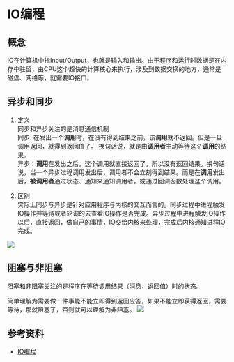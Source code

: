 # IO编程

## 概念
IO在计算机中指Input/Output，也就是输入和输出。由于程序和运行时数据是在内存中驻留，由CPU这个超快的计算核心来执行，涉及到数据交换的地方，通常是磁盘、网络等，就需要IO接口。

## 异步和同步
1. 定义  
同步和异步关注的是消息通信机制  
同步: 在发出一个**调用**时，在没有得到结果之前，该**调用**就不返回。但是一旦调用返回，就得到返回值了。
换句话说，就是由**调用者**主动等待这个**调用**的结果。   
异步：**调用**在发出之后，这个调用就直接返回了，所以没有返回结果。换句话说，当一个异步过程调用发出后，调用者不会立刻得到结果。而是在**调用**发出后，**被调用者**通过状态、通知来通知调用者，或通过回调函数处理这个调用。 

2. 区别  
实际上同步与异步是针对应用程序与内核的交互而言的。同步过程中进程触发IO操作并等待或者轮询的去查看IO操作是否完成。异步过程中进程触发IO操作以后，直接返回，做自己的事情，IO交给内核来处理，完成后内核通知进程IO完成。

![](https://pic2.zhimg.com/80/v2-d5f8329edddb54dbbd2401a0bf7d782b_hd.jpg)


## 阻塞与非阻塞  
阻塞和非阻塞关注的是程序在等待调用结果（消息，返回值）时的状态。

简单理解为需要做一件事能不能立即得到返回应答，如果不能立即获得返回，需要等待，那就阻塞了，否则就可以理解为非阻塞。
![](https://pic4.zhimg.com/80/v2-0878098d60b4dd144caa3b1a3152d69b_hd.jpg)

## 参考资料
* [IO编程](https://www.liaoxuefeng.com/wiki/0014316089557264a6b348958f449949df42a6d3a2e542c000/001431917590955542f9ac5f5c1479faf787ff2b028ab47000)